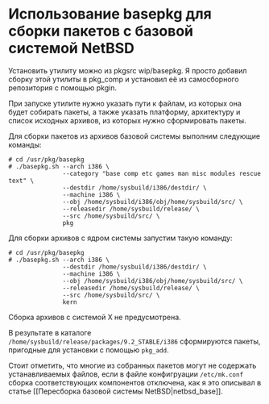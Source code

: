 Использование basepkg для сборки пакетов с базовой системой NetBSD
==================================================================

Установить утилиту можно из pkgsrc wip/basepkg. Я просто добавил сборку этой утилиты в pkg_comp и установил её из самосборного репозитория с помощью pkgin.

При запуске утилите нужно указать пути к файлам, из которых она будет собирать пакеты, а также указать платформу, архитектуру и список исходных архивов, из которых нужно сформировать пакеты.

Для сборки пакетов из архивов базовой системы выполним следующие команды:

    # cd /usr/pkg/basepkg
    # ./basepkg.sh --arch i386 \
                   --category "base comp etc games man misc modules rescue text" \
                   --destdir /home/sysbuild/i386/destdir/ \
                   --machine i386 \
                   --obj /home/sysbuild/i386/obj/home/sysbuild/src/ \
                   --releasedir /home/sysbuild/release/ \
                   --src /home/sysbuild/src/ \
                   pkg

Для сборки архивов с ядром системы запустим такую команду:

    # cd /usr/pkg/basepkg
    # ./basepkg.sh --arch i386 \
                   --destdir /home/sysbuild/i386/destdir/ \
                   --machine i386 \
                   --obj /home/sysbuild/i386/obj/home/sysbuild/src/ \
                   --releasedir /home/sysbuild/release/ \
                   --src /home/sysbuild/src/ \
                   kern

Сборка архивов с системой X не предусмотрена.

В результате в каталоге `/home/sysbuild/release/packages/9.2_STABLE/i386` сформируются пакеты, пригодные для установки с помощью `pkg_add`.

Стоит отметить, что многие из собранных пакетов могут не содержать устанавливаемых файлов, если в файле конфигруации `/etc/mk.conf` сборка соответствующих компонентов отключена, как я это описывал в статье [[Пересборка базовой системы NetBSD|netbsd_base]].
